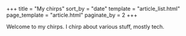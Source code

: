 +++
title = "My chirps"
sort_by = "date"
template = "article_list.html"
page_template = "article.html"
paginate_by = 2
+++

Welcome to my chirps. I chirp about various stuff, mostly tech.
